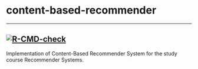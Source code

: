 # content-based-recommender
-------------
[![R-CMD-check](https://github.com/SimonStaehli/content-based-recommender/actions/workflows/R-CMD-check.yaml/badge.svg)](https://github.com/SimonStaehli/content-based-recommender/actions/workflows/R-CMD-check.yaml)
-------------
Implementation of Content-Based Recommender System for the study course Recommender Systems.
